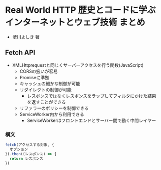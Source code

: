 # Real World HTTP 歴史とコードに学ぶインターネットとウェブ技術 まとめ
- 渋川よしき 著

## Fetch API
- XMLHttprequestと同じくサーバーアクセスを行う関数(JavaScript)
  - CORSの扱いが容易
  - Promiseに準拠
  - キャッシュの細かな制御が可能
  - リダイレクトの制御が可能
    - レスポンスではなくレスポンスをラップしてフィルタにかけた結果を返すことができる
  - リファラーのポリシーを制御できる
  - ServiceWorker内から利用できる
    - ServiceWorkerはフロントエンドとサーバー間で動く中間レイヤー

### 構文
```js
fetch(アクセスする対象, {
  オプション
}).then((レスポンス) => {
  return レスポンス
})
```
